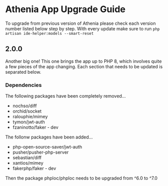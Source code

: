 # Athenia App Upgrade Guide

To upgrade from previous version of Athenia please check each version number listed below step by step. With every update make sure to run `php artisan ide-helper:models --smart-reset`

## 2.0.0

Another big one! This one brings the app up to PHP 8, which involves quite a few pieces of the app changing. Each section that needs to be updated is separated below.

### Dependencies

The following packages have been completely removed...

* nochso/diff
* orchid/socket
* ralouphie/mimey
* tymon/jwt-auth
* fzaninotto/faker - dev

The follonw packages have been added...

* php-open-source-saver/jwt-auth
* pusher/pusher-php-server
* sebastian/diff
* xantios/mimey
* fakerphp/faker - dev

Then the package phploc/phploc needs to be upgraded from ^6.0 to ^7.0
